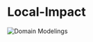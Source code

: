 # Local-Impact

![Domain Modelings](https://res.cloudinary.com/duwtuqr0p/image/upload/v1630054804/Wireframe_tr5sht.png "Domain Modeling")
